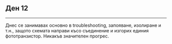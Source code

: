 ## Ден 12

---

Днес се занимавах основно в troubleshooting, запояване, изолиране и т.н., защото схемата направи късо съединение и изгорих единия фототранзистор.
Никакъв значителен прогрес.
